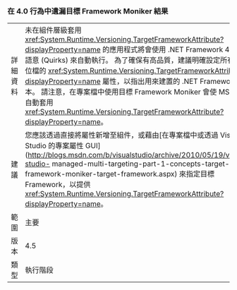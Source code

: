 ### <a name="missing-target-framework-moniker-results-in-40-behavior"></a>在 4.0 行為中遺漏目標 Framework Moniker 結果

|   |   |
|---|---|
|詳細資料|未在組件層級套用 <xref:System.Runtime.Versioning.TargetFrameworkAttribute?displayProperty=name> 的應用程式將會使用 .NET Framework 4.0 的語意 (Quirks) 來自動執行。 為了確保有高品質，建議明確設定所有二進位檔的 <xref:System.Runtime.Versioning.TargetFrameworkAttribute?displayProperty=name> 屬性，以指出用來建置的 .NET Framework 版本。 請注意，在專案檔中使用目標 Framework Moniker 會使 MSBuild 自動套用 <xref:System.Runtime.Versioning.TargetFrameworkAttribute?displayProperty=name>。|
|建議|您應該透過直接將屬性新增至組件，或藉由[在專案檔中或透過 Visual Studio 的專案屬性 GUI](http://blogs.msdn.com/b/visualstudio/archive/2010/05/19/visual-studio- managed-multi-targeting-part-1-concepts-target-framework-moniker-target-framework.aspx) 來指定目標 Framework，以提供 <xref:System.Runtime.Versioning.TargetFrameworkAttribute?displayProperty=name>。|
|範圍|主要|
|版本|4.5|
|類型|執行階段|

